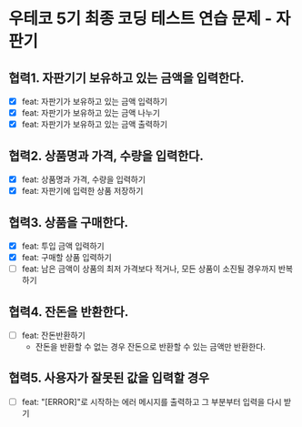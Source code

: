 # 우테코 5기 최종 코딩 테스트 연습 문제 - 자판기

## 협력1. 자판기기 보유하고 있는 금액을 입력한다.

- [x] feat: 자판기가 보유하고 있는 금액 입력하기
- [x] feat: 자판기가 보유하고 있는 금액 나누기
- [x] feat: 자판기가 보유하고 있는 금액 출력하기

## 협력2. 상품명과 가격, 수량을 입력한다.

- [x] feat: 상품명과 가격, 수량을 입력하기
- [x] feat: 자판기에 입력한 상품 저장하기

## 협력3. 상품을 구매한다.

- [x] feat: 투입 금액 입력하기
- [x] feat: 구매할 상품 입력하기
- [ ] feat: 남은 금액이 상품의 최저 가격보다 적거나, 모든 상품이 소진될 경우까지 반복하기

## 협력4. 잔돈을 반환한다.

- [ ] feat: 잔돈반환하기
  - 잔돈을 반환할 수 없는 경우 잔돈으로 반환할 수 있는 금액만 반환한다.

## 협력5. 사용자가 잘못된 값을 입력할 경우

- [ ] feat: "[ERROR]"로 시작하는 에러 메시지를 출력하고 그 부분부터 입력을 다시 받기
